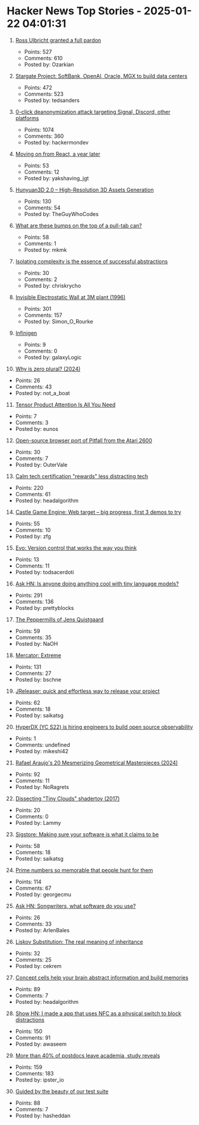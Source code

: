 # Hacker News Top Stories - 2025-01-22 04:01:31

1. [Ross Ulbricht granted a full pardon](https://twitter.com/Free_Ross/status/1881851923005165704)
   - Points: 527
   - Comments: 610
   - Posted by: Ozarkian

2. [Stargate Project: SoftBank, OpenAI, Oracle, MGX to build data centers](https://apnews.com/article/trump-ai-openai-oracle-softbank-son-altman-ellison-be261f8a8ee07a0623d4170397348c41)
   - Points: 472
   - Comments: 523
   - Posted by: tedsanders

3. [0-click deanonymization attack targeting Signal, Discord, other platforms](https://gist.github.com/hackermondev/45a3cdfa52246f1d1201c1e8cdef6117)
   - Points: 1074
   - Comments: 360
   - Posted by: hackermondev

4. [Moving on from React, a year later](https://kellysutton.com/2025/01/18/moving-on-from-react-a-year-later.html)
   - Points: 53
   - Comments: 12
   - Posted by: yakshaving_jgt

5. [Hunyuan3D 2.0 – High-Resolution 3D Assets Generation](https://github.com/Tencent/Hunyuan3D-2)
   - Points: 130
   - Comments: 54
   - Posted by: TheGuyWhoCodes

6. [What are these bumps on the top of a pull-tab can?](https://old.reddit.com/r/whatisthisthing/comments/1i5ztq4/comment/m8a7m8m/)
   - Points: 58
   - Comments: 1
   - Posted by: mkmk

7. [Isolating complexity is the essence of successful abstractions](https://v5.chriskrycho.com/journal/essence-of-successful-abstractions/)
   - Points: 30
   - Comments: 2
   - Posted by: chriskrycho

8. [Invisible Electrostatic Wall at 3M plant (1996)](http://amasci.com/weird/unusual/e-wall.html)
   - Points: 301
   - Comments: 157
   - Posted by: Simon_O_Rourke

9. [Infinigen](https://infinigen.org/)
   - Points: 9
   - Comments: 0
   - Posted by: galaxyLogic

10. [Why is zero plural? (2024)](https://ell.stackexchange.com/questions/352455/why-is-zero-plural)
   - Points: 26
   - Comments: 43
   - Posted by: not_a_boat

11. [Tensor Product Attention Is All You Need](https://arxiv.org/abs/2501.06425)
   - Points: 7
   - Comments: 3
   - Posted by: eunos

12. [Open-source browser port of Pitfall from the Atari 2600](https://meatfighter.com/pitfall-web/)
   - Points: 30
   - Comments: 7
   - Posted by: OuterVale

13. [Calm tech certification "rewards" less distracting tech](https://spectrum.ieee.org/calm-tech)
   - Points: 220
   - Comments: 61
   - Posted by: headalgorithm

14. [Castle Game Engine: Web target – big progress, first 3 demos to try](https://castle-engine.io/wp/2025/01/06/web-target-big-progress-first-3-demos-to-try/)
   - Points: 55
   - Comments: 10
   - Posted by: zfg

15. [Evo: Version control that works the way you think](https://github.com/crazywolf132/evo)
   - Points: 13
   - Comments: 11
   - Posted by: todsacerdoti

16. [Ask HN: Is anyone doing anything cool with tiny language models?](undefined)
   - Points: 291
   - Comments: 136
   - Posted by: prettyblocks

17. [The Peppermills of Jens Quistgaard](https://www.quistgaardpepper.com)
   - Points: 59
   - Comments: 35
   - Posted by: NaOH

18. [Mercator: Extreme](https://mrgris.com/projects/merc-extreme/)
   - Points: 131
   - Comments: 27
   - Posted by: bschne

19. [JReleaser: quick and effortless way to release your project](https://jreleaser.org/)
   - Points: 62
   - Comments: 18
   - Posted by: saikatsg

20. [HyperDX (YC S22) is hiring engineers to build open source observability](https://www.ycombinator.com/companies/hyperdx/jobs)
   - Points: 1
   - Comments: undefined
   - Posted by: mikeshi42

21. [Rafael Araujo's 20 Mesmerizing Geometrical Masterpieces (2024)](https://abakcus.com/rafael-araujo-geometrical-masterpieces/)
   - Points: 92
   - Comments: 11
   - Posted by: NoRagrets

22. [Dissecting "Tiny Clouds" shadertoy (2017)](https://blog.demofox.org/2017/11/26/dissecting-tiny-clouds/)
   - Points: 20
   - Comments: 0
   - Posted by: Lammy

23. [Sigstore: Making sure your software is what it claims to be](https://www.sigstore.dev/)
   - Points: 58
   - Comments: 18
   - Posted by: saikatsg

24. [Prime numbers so memorable that people hunt for them](https://www.scientificamerican.com/article/these-prime-numbers-are-so-memorable-that-people-hunt-for-them/)
   - Points: 114
   - Comments: 67
   - Posted by: georgecmu

25. [Ask HN: Songwriters, what software do you use?](undefined)
   - Points: 26
   - Comments: 33
   - Posted by: ArlenBales

26. [Liskov Substitution: The real meaning of inheritance](https://cekrem.github.io/posts/liskov-substitution-the-real-meaning-of-inheritance/)
   - Points: 32
   - Comments: 25
   - Posted by: cekrem

27. [Concept cells help your brain abstract information and build memories](https://www.quantamagazine.org/concept-cells-help-your-brain-abstract-information-and-build-memories-20250121/)
   - Points: 89
   - Comments: 7
   - Posted by: headalgorithm

28. [Show HN: I made a app that uses NFC as a physical switch to block distractions](https://www.foqos.app)
   - Points: 150
   - Comments: 91
   - Posted by: awaseem

29. [More than 40% of postdocs leave academia, study reveals](https://www.nature.com/articles/d41586-025-00142-y)
   - Points: 159
   - Comments: 183
   - Posted by: ipster_io

30. [Guided by the beauty of our test suite](https://www.mattkeeter.com/blog/2025-01-20-guided/)
   - Points: 88
   - Comments: 7
   - Posted by: hasheddan

